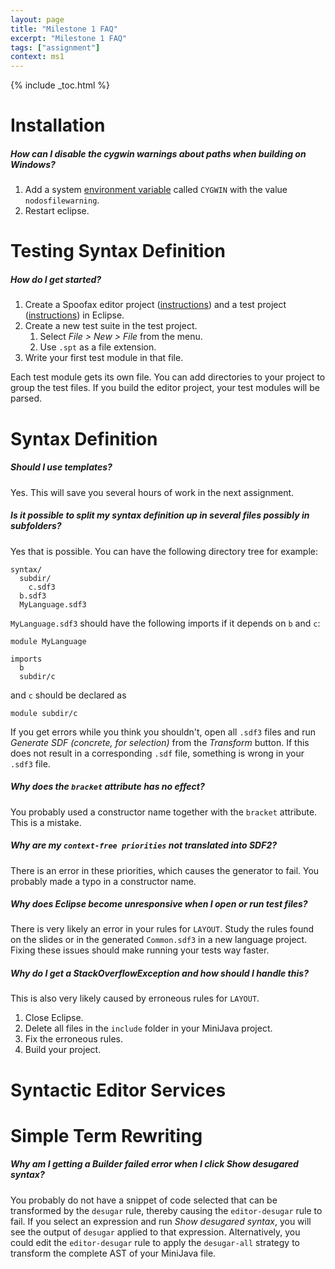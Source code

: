 ```yaml
---
layout: page
title: "Milestone 1 FAQ"
excerpt: "Milestone 1 FAQ"
tags: ["assignment"]
context: ms1
---
```


{% include _toc.html %}

# Installation

##### How can I disable the cygwin warnings about paths when building on Windows?

1. Add a system [environment variable](http://superuser.com/questions/284342/what-are-path-and-other-environment-variables-and-how-can-i-set-or-use-them)
   called `CYGWIN` with the value `nodosfilewarning`.
2. Restart eclipse.

# Testing Syntax Definition

##### How do I get started?

1. Create a Spoofax editor project ([instructions](https://github.com/TUDelft-IN4303/assignments/tree/master/milestone1-editor#initial-spoofax-project))
   and a test project ([instructions](https://github.com/TUDelft-IN4303/assignments/tree/master/milestone1-editor#initial-test-project)) in Eclipse.
2. Create a new test suite in the test project.
   1. Select *File > New > File* from the menu.
   2. Use `.spt` as a file extension.
3. Write your first test module in that file.

Each test module gets its own file.
You can add directories to your project to group the test files.
If you build the editor project, your test modules will be parsed.

# Syntax Definition

##### Should I use templates?

Yes.
This will save you several hours of work in the next assignment.

##### Is it possible to split my syntax definition up in several files possibly in subfolders?

Yes that is possible. You can have the following directory tree for example:

    syntax/
      subdir/
        c.sdf3
      b.sdf3
      MyLanguage.sdf3

`MyLanguage.sdf3` should have the following imports if it depends on `b` and `c`:

    module MyLanguage

    imports
      b
      subdir/c

and `c` should be declared as

    module subdir/c

If you get errors while you think you shouldn't, open all `.sdf3` files and run *Generate SDF (concrete, for selection)* from the *Transform* button. If this does not result in a corresponding `.sdf` file, something is wrong in your `.sdf3` file.

##### Why does the `bracket` attribute has no effect?

You probably used a constructor name together with the `bracket` attribute.
This is a mistake.

##### Why are my `context-free priorities` not translated into SDF2?

There is an error in these priorities, which causes the generator to fail.
You probably made a typo in a constructor name.

##### Why does Eclipse become unresponsive when I open or run test files?

There is very likely an error in your rules for `LAYOUT`.
Study the rules found on the slides or in the generated `Common.sdf3` in a new language project.
Fixing these issues should make running your tests way faster.

##### Why do I get a StackOverflowException and how should I handle this?

This is also very likely caused by erroneous rules for `LAYOUT`.

1. Close Eclipse.
2. Delete all files in the `include` folder in your MiniJava project.
3. Fix the erroneous rules.
4. Build your project.

# Syntactic Editor Services

# Simple Term Rewriting

##### Why am I getting a *Builder failed* error when I click *Show desugared syntax*?

You probably do not have a snippet of code selected that can be transformed by the `desugar` rule, thereby causing the `editor-desugar` rule to fail.
If you select an expression and run *Show desugared syntax*, you will see the output of `desugar` applied to that expression.
Alternatively, you could edit the `editor-desugar` rule to apply the `desugar-all` strategy to transform the complete AST of your MiniJava file.
